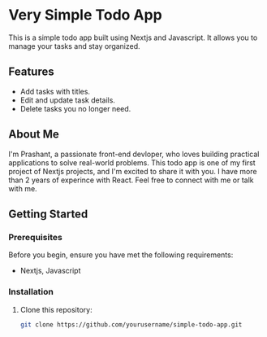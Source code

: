 # Very Simple Todo App

This is a simple todo app built using Nextjs and Javascript. It allows you to manage your tasks and 
stay organized.

## Features

- Add tasks with titles.
- Edit and update task details.
- Delete tasks you no longer need.

## About Me

I'm Prashant, a passionate front-end devloper, who loves building practical applications to solve real-world problems. This todo app is one of my first project of Nextjs projects, and I'm excited to share it with you. I have more than 2 years of experince with React. Feel free to connect with me or talk with me.


## Getting Started

### Prerequisites

Before you begin, ensure you have met the following requirements:

- Nextjs, Javascript

### Installation

1. Clone this repository:

   ```bash
   git clone https://github.com/yourusername/simple-todo-app.git